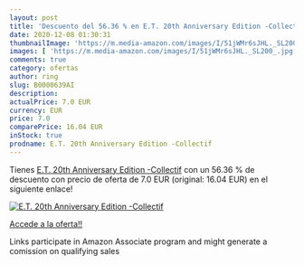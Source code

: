 ```yaml
---
layout: post
title: 'Descuento del 56.36 % en E.T. 20th Anniversary Edition -Collectif'
date: 2020-12-08 01:30:31
thumbnailImage: 'https://m.media-amazon.com/images/I/51jWMr6sJHL._SL200_.jpg'
images: [ 'https://m.media-amazon.com/images/I/51jWMr6sJHL._SL200_.jpg' ]
comments: true
category: ofertas
author: ring
slug: B0000639AI
description:
actualPrice: 7.0 EUR
currency: EUR
price: 7.0
comparePrice: 16.04 EUR
inStock: true
prodname: E.T. 20th Anniversary Edition -Collectif
---
```


Tienes [E.T. 20th Anniversary Edition -Collectif](https://www.amazon.fr/dp/B0000639AI/?tag=tolees0d-21) con un 56.36 % de descuento con precio de oferta de 7.0 EUR (original: 16.04 EUR) en el siguiente enlace!

[![E.T. 20th Anniversary Edition -Collectif](https://m.media-amazon.com/images/I/51jWMr6sJHL._SL200_.jpg)](https://www.amazon.fr/dp/B0000639AI/?tag=tolees0d-21)

[Accede a la oferta!!](https://www.amazon.fr/dp/B0000639AI/?tag=tolees0d-21)

Links participate in Amazon Associate program and might generate a comission on qualifying sales


